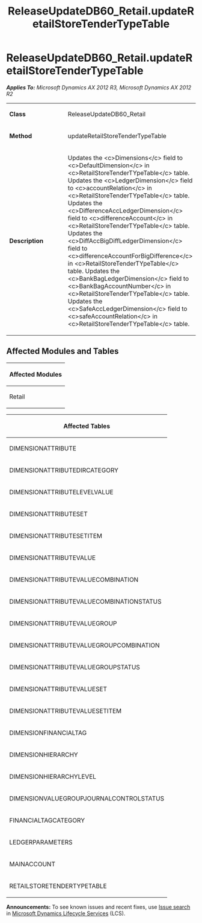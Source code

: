 ﻿---
title: ReleaseUpdateDB60_Retail.updateRetailStoreTenderTypeTable
TOCTitle: ReleaseUpdateDB60_Retail.updateRetailStoreTenderTypeTable
ms:assetid: 3139de00-10e2-4564-f616-4c470ce4b26a
ms:mtpsurl: https://msdn.microsoft.com/en-us/library/JJ736083(v=AX.60)
ms:contentKeyID: 49707498
ms.date: 05/18/2015
mtps_version: v=AX.60
---

# ReleaseUpdateDB60\_Retail.updateRetailStoreTenderTypeTable 


_**Applies To:** Microsoft Dynamics AX 2012 R3, Microsoft Dynamics AX 2012 R2_

<table>
<colgroup>
<col style="width: 50%" />
<col style="width: 50%" />
</colgroup>
<tbody>
<tr class="odd">
<td><p><strong>Class</strong></p></td>
<td><p>ReleaseUpdateDB60_Retail</p></td>
</tr>
<tr class="even">
<td><p><strong>Method</strong></p></td>
<td><p>updateRetailStoreTenderTypeTable</p></td>
</tr>
<tr class="odd">
<td><p><strong>Description</strong></p></td>
<td><p>Updates the &lt;c&gt;Dimensions&lt;/c&gt; field to &lt;c&gt;DefaultDimension&lt;/c&gt; in &lt;c&gt;RetailStoreTenderTYpeTable&lt;/c&gt; table. Updates the &lt;c&gt;LedgerDimension&lt;/c&gt; field to &lt;c&gt;accountRelation&lt;/c&gt; in &lt;c&gt;RetailStoreTenderTYpeTable&lt;/c&gt; table. Updates the &lt;c&gt;DifferenceAccLedgerDimension&lt;/c&gt; field to &lt;c&gt;differenceAccount&lt;/c&gt; in &lt;c&gt;RetailStoreTenderTYpeTable&lt;/c&gt; table. Updates the &lt;c&gt;DiffAccBigDiffLedgerDimension&lt;/c&gt; field to &lt;c&gt;differenceAccountForBigDifference&lt;/c&gt; in &lt;c&gt;RetailStoreTenderTYpeTable&lt;/c&gt; table. Updates the &lt;c&gt;BankBagLedgerDimension&lt;/c&gt; field to &lt;c&gt;BankBagAccountNumber&lt;/c&gt; in &lt;c&gt;RetailStoreTenderTYpeTable&lt;/c&gt; table. Updates the &lt;c&gt;SafeAccLedgerDimension&lt;/c&gt; field to &lt;c&gt;safeAccountRelation&lt;/c&gt; in &lt;c&gt;RetailStoreTenderTYpeTable&lt;/c&gt; table.</p></td>
</tr>
</tbody>
</table>


## Affected Modules and Tables

<table>
<colgroup>
<col style="width: 100%" />
</colgroup>
<thead>
<tr class="header">
<th><p>Affected Modules</p></th>
</tr>
</thead>
<tbody>
<tr class="odd">
<td><p>Retail</p></td>
</tr>
</tbody>
</table>


<table>
<colgroup>
<col style="width: 100%" />
</colgroup>
<thead>
<tr class="header">
<th><p>Affected Tables</p></th>
</tr>
</thead>
<tbody>
<tr class="odd">
<td><p>DIMENSIONATTRIBUTE</p></td>
</tr>
<tr class="even">
<td><p>DIMENSIONATTRIBUTEDIRCATEGORY</p></td>
</tr>
<tr class="odd">
<td><p>DIMENSIONATTRIBUTELEVELVALUE</p></td>
</tr>
<tr class="even">
<td><p>DIMENSIONATTRIBUTESET</p></td>
</tr>
<tr class="odd">
<td><p>DIMENSIONATTRIBUTESETITEM</p></td>
</tr>
<tr class="even">
<td><p>DIMENSIONATTRIBUTEVALUE</p></td>
</tr>
<tr class="odd">
<td><p>DIMENSIONATTRIBUTEVALUECOMBINATION</p></td>
</tr>
<tr class="even">
<td><p>DIMENSIONATTRIBUTEVALUECOMBINATIONSTATUS</p></td>
</tr>
<tr class="odd">
<td><p>DIMENSIONATTRIBUTEVALUEGROUP</p></td>
</tr>
<tr class="even">
<td><p>DIMENSIONATTRIBUTEVALUEGROUPCOMBINATION</p></td>
</tr>
<tr class="odd">
<td><p>DIMENSIONATTRIBUTEVALUEGROUPSTATUS</p></td>
</tr>
<tr class="even">
<td><p>DIMENSIONATTRIBUTEVALUESET</p></td>
</tr>
<tr class="odd">
<td><p>DIMENSIONATTRIBUTEVALUESETITEM</p></td>
</tr>
<tr class="even">
<td><p>DIMENSIONFINANCIALTAG</p></td>
</tr>
<tr class="odd">
<td><p>DIMENSIONHIERARCHY</p></td>
</tr>
<tr class="even">
<td><p>DIMENSIONHIERARCHYLEVEL</p></td>
</tr>
<tr class="odd">
<td><p>DIMENSIONVALUEGROUPJOURNALCONTROLSTATUS</p></td>
</tr>
<tr class="even">
<td><p>FINANCIALTAGCATEGORY</p></td>
</tr>
<tr class="odd">
<td><p>LEDGERPARAMETERS</p></td>
</tr>
<tr class="even">
<td><p>MAINACCOUNT</p></td>
</tr>
<tr class="odd">
<td><p>RETAILSTORETENDERTYPETABLE</p></td>
</tr>
</tbody>
</table>

  
**Announcements:** To see known issues and recent fixes, use [Issue search](http://go.microsoft.com/fwlink/?linkid=389258) in [Microsoft Dynamics Lifecycle Services](http://go.microsoft.com/fwlink/?linkid=306505) (LCS).

